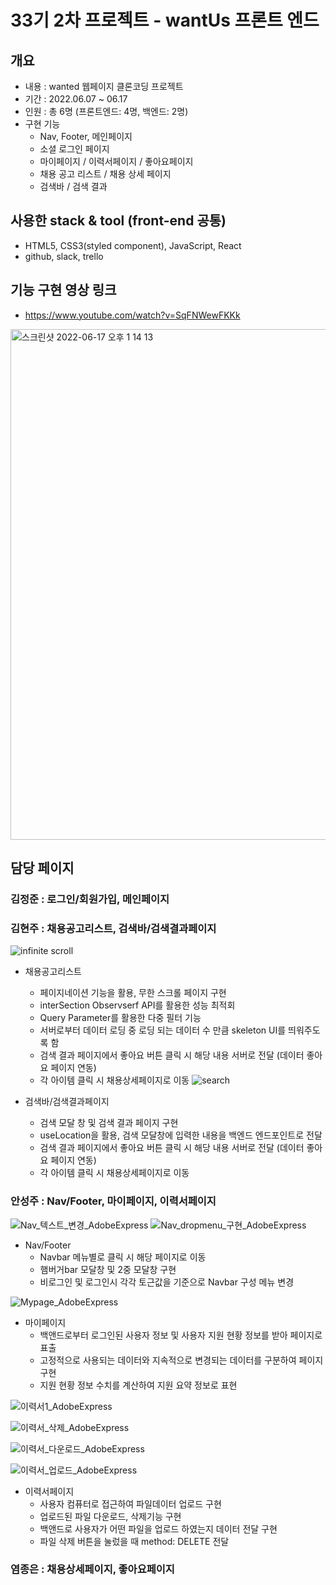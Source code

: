 # 33기 2차 프로젝트 - wantUs 프론트 엔드



## 개요 

- 내용 : wanted 웹페이지 클론코딩 프로젝트
- 기간 : 2022.06.07 ~ 06.17
- 인원 : 총 6명 (프론트엔드: 4명, 백엔드: 2명)
- 구현 기능
  - Nav, Footer, 메인페이지
  - 소셜 로그인 페이지
  - 마이페이지 / 이력서페이지 / 좋아요페이지
  - 채용 공고 리스트 / 채용 상세 페이지
  - 검색바 / 검색 결과

## 사용한 stack & tool (front-end 공통)
- HTML5, CSS3(styled component), JavaScript, React
- github, slack, trello

## 기능 구현 영상 링크
- https://www.youtube.com/watch?v=SqFNWewFKKk

<img width="817" alt="스크린샷 2022-06-17 오후 1 14 13" src="https://user-images.githubusercontent.com/101119985/174223646-c11b401e-57c9-4a93-afe6-114b1a59674f.png">

## 담당 페이지 

### 김정준 : 로그인/회원가입, 메인페이지

### 김현주 : 채용공고리스트, 검색바/검색결과페이지


![infinite scroll](https://user-images.githubusercontent.com/101119985/174231973-78152b27-9222-4f5f-89b0-f6d7a3bf8e13.gif)

- 채용공고리스트
  - 페이지네이션 기능을 활용, 무한 스크롤 페이지 구현
  - interSection Observserf API를 활용한 성능 최적회
  - Query Parameter를 활용한 다중 필터 기능
  - 서버로부터 데이터 로딩 중 로딩 되는 데이터 수 만큼 skeleton UI를 띄워주도록 함
  - 검색 결과 페이지에서 좋아요 버튼 클릭 시 해당 내용 서버로 전달 (데이터 좋아요 페이지 연동)
  - 각 아이템 클릭 시 채용상세페이지로 이동 
![search](https://user-images.githubusercontent.com/101119985/174230995-46e5ddf6-25a6-420d-9932-f1d881c75244.gif)

- 검색바/검색결과페이지
  - 검색 모달 창 및 검색 결과 페이지 구현
  - useLocation을 활용, 검색 모달창에 입력한 내용을 백엔드 엔드포인트로 전달
  - 검색 결과 페이지에서 좋아요 버튼 클릭 시 해당 내용 서버로 전달 (데이터 좋아요 페이지 연동)
  - 각 아이템 클릭 시 채용상세페이지로 이동 

### 안성주 : Nav/Footer, 마이페이지, 이력서페이지


![Nav_텍스트_변경_AdobeExpress](https://user-images.githubusercontent.com/97432901/174237175-e84cd00e-5024-4108-814a-38141cd8a989.gif)
![Nav_dropmenu_구현_AdobeExpress](https://user-images.githubusercontent.com/97432901/174237425-641d81c2-4847-4477-a107-122ea02dec51.gif)




- Nav/Footer 
  - Navbar 메뉴별로 클릭 시 해당 페이지로 이동
  - 햄버거bar 모달창 및 2중 모달창 구현
  - 비로그인 및 로그인시 각각 토근값을 기준으로 Navbar 구성 메뉴 변경


![Mypage_AdobeExpress](https://user-images.githubusercontent.com/97432901/174237637-6832469b-c6ec-49b8-a971-94e3353e6db3.gif)




- 마이페이지
  - 백앤드로부터 로그인된 사용자 정보 및 사용자 지원 현황 정보를 받아 페이지로 표출
  - 고정적으로 사용되는 데이터와 지속적으로 변경되는 데이터를 구분하여 페이지 구현
  - 지원 현황 정보 수치를 계산하여 지원 요약 정보로 표현 
 
 ![이력서1_AdobeExpress](https://user-images.githubusercontent.com/97432901/174237800-95889354-b8e0-4a68-b2ec-8a90137643fb.gif)

 ![이력서_삭제_AdobeExpress](https://user-images.githubusercontent.com/97432901/174238009-4ce43086-a6d5-492c-bfb6-c89be160a4a1.gif)

 ![이력서_다운로드_AdobeExpress](https://user-images.githubusercontent.com/97432901/174238164-2674eba8-33e7-4032-8740-6469a880dcc5.gif)

 ![이력서_업로드_AdobeExpress](https://user-images.githubusercontent.com/97432901/174238356-69687df2-88d7-4aba-b589-1fc2135b5d1a.gif)

 
- 이력서페이지
  - 사용자 컴퓨터로 접근하여 파일데이터 업로드 구현
  - 업로드된 파일 다운로드, 삭제기능 구현
  - 백앤드로 사용자가 어떤 파일을 업로드 하였는지 데이터 전달 구현
  - 파일 삭제 버튼을 눌렀을 때 method: DELETE 전달
 

### 염종은 : 채용상세페이지, 좋아요페이지
